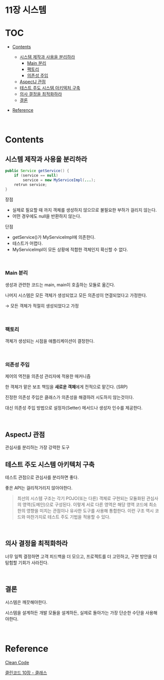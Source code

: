# 11장 시스템

# TOC

- [Contents](#contents)
  * [시스템 제작과 사용을 분리하라](#시스템-제작과-사용을-분리하라)
    + [Main 분리](#main-분리)
    + [팩토리](#팩토리)
    + [의존성 주입](#의존성-주입)
  * [AspectJ 관점](#aspectj-관점)
  * [테스트 주도 시스템 아키텍처 구축](#테스트-주도-시스템-아키텍처-구축)
  * [의사 결정을 최적화하라](#의사-결정을-최적화하라)
  * [결론](#결론)

- [Reference](#reference)

<br>

# Contents

## 시스템 제작과 사용을 분리하라

```java
public Service getService() {
	if (service == null)
		service = new MyServiceImpl(...);
	retrun service;
}
```

장점

- 실제로 필요할 때 까지 객체를 생성하지 않으므로 불필요한 부하가 걸리지 않는다.
- 어떤 경우에도 null을 반환하지 않는다.

단점

- getService()가 MyServiceImpl에 의존한다.
- 테스트가 어렵다.
- MyServiceImpl이 모든 상황에 적합한 객체인지 확신할 수 없다.

<br>

### Main 분리

생성과 관련한 코드는 main, main이 호출하는 모듈로 옮긴다.

나머지 시스템은 모든 객체가 생성되었고 모든 의존성이 연결되었다고 가정한다.

→ 모든 객체가 적절히 생성되었다고 가정

<br>

### 팩토리

객체가 생성되는 시점을 애플리케이션이 결정한다.

<br>

### 의존성 주입

제어의 역전을 의존성 관리자에 적용한 매커니즘

한 객체가 맡은 보조 책임을 **새로운 객체**에게 전적으로 맡긴다. (SRP)

진정한 의존성 주입은 클래스가 의존성을 해결하려 시도하지 않는것이다.

대신 의존성 주입 방법으로 설정자(Setter) 메서드나 생성자 인수를 제공한다.

<br>

## AspectJ 관점

관심사를 분리하는 가장 강력한 도구

## 테스트 주도 시스템 아키텍처 구축

테스트 관점으로 관심사를 분리하면 좋다.

좋은 API는 걸리적거리지 않아야한다.

> 최선의 시스템 구조는 각기 POJO(또는 다른) 객체로 구현되는 모듈화된 관심사의 영역(도메인)으로 구성된다. 이렇게 서로 다른 영역은 해당 영역 코드에 최소한의 영향을 미치는 관점이나 유사한 도구를 사용해 통합한다. 이런 구조 역시 코드와 마찬가지로 테스트 주도 기법을 적용할 수 있다.

<br>

## 의사 결정을 최적화하라

너무 일찍 결정하면 고객 피드백을 더 모으고, 프로젝트를 더 고민하고, 구현 방안을 더 탐험할 기회가 사라진다.

<br>

## 결론

시스템은 깨끗해야한다.

시스템을 설계하든 개발 모듈을 설계하든, 실제로 돌아가는 가장 단순한 수단을 사용해야한다.

<br>

# Reference

[Clean Code](https://book.naver.com/bookdb/book_detail.nhn?bid=7390287)

[클린코드 10장 - 클래스](http://amazingguni.github.io/blog/2016/06/Clean-Code-10-%ED%81%B4%EB%9E%98%EC%8A%A4)